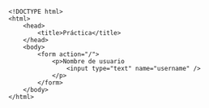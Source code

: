 <code>
&lt;!DOCTYPE html&gt;
&lt;html&gt;
    &lt;head&gt;
        &lt;title&gt;Práctica&lt;/title&gt;
    &lt;/head&gt;
    &lt;body&gt;
        &lt;form action="/"&gt;
            &lt;p&gt;Nombre de usuario
                &lt;input type="text" name="username" /&gt;
            &lt;/p&gt;
        &lt;/form&gt;
    &lt;/body&gt;
&lt;/html&gt;
</code>